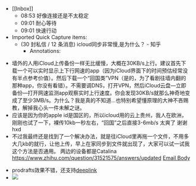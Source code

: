 - [[Inbox]]
    - 08:53 好像连接还是不太稳定
    - 09:01 耐心等待
    - 09:01 快速行动
- Imported Quick Capture items:
    - (30 封私信 / 12 条消息) icloud同步非常慢,是为什么？ - 知乎
        - Annotations:
* 墙外的人用iCloud上传备份一样无比缓慢，大概在30KB/s上行。建议首先下载一个可以实时显示上下行网速的app（因为iCloud界面下的时间预估经常没有半点参考价值）。然后下载一个“回国类”VPN（是的，为了看剧往墙内翻的那种app，你没有看错）。不需要调DNS，打开VPN，然后iCloud云盘—立即备份—打开网速监测app观察实时上行速度。你会发现30KB/s就那么神奇地变成了至少3MB/s。为什么？我是真的不知道…也特别希望懂原理的大神不吝赐教，解掉我心头一件未解之谜。
* 应该是因为你的apple id是国区的，所以icloud用的云上贵州，我人在欧洲，刚刚也试了一下，裸传10kb一秒左右，“回国”之后直接3-6mb/s 太爽了 谢谢hxd
* 不过我最终还是找到了一个解决办法，就是往iCloud里再拖一个文件，不用多大几kb的就行，让他上传，早上在家同步到文件就出现了，大家可以试一试我这个方法是否通用。
两边的设备都是Catalina
https://www.zhihu.com/question/31521575/answers/updated [Email Body](https://files.todoist.com/d5HQKlTPh6NdeZsfJP0dyO6vULgng0UE5R11xS_4Iuu7sFlVO9tvSqVAgBxS9Ofa/by/21878347/as/file.html)
- prodrafts效果不错，还支持[deeplink]()
- ![](https://firebasestorage.googleapis.com/v0/b/firescript-577a2.appspot.com/o/imgs%2Fapp%2Fxinyiheng%2FaeS89hUeq_.gif?alt=media&token=071a596d-3047-4542-ad70-14569e68f352)
